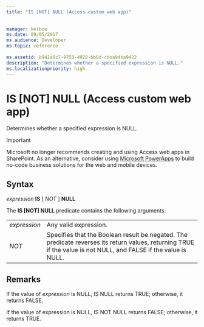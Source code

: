 ```yaml
---
title: "IS [NOT] NULL (Access custom web app)"
 
 
manager: kelbow
ms.date: 09/05/2017
ms.audience: Developer
ms.topic: reference
  
ms.assetid: b941a0c7-9753-4920-bb6d-cbba94ba9422
description: "Determines whether a specified expression is NULL."
ms.localizationpriority: high
---
```


# IS [NOT] NULL (Access custom web app)

Determines whether a specified expression is NULL.
  
> [!IMPORTANT]
> Microsoft no longer recommends creating and using Access web apps in SharePoint. As an alternative, consider using [Microsoft PowerApps](https://powerapps.microsoft.com/) to build no-code business solutions for the web and mobile devices.
  
## Syntax

 *expression* **IS** [  *NOT*  ] **NULL**
  
The **IS [NOT] NULL** predicate contains the following arguments.
  
|||
|:-----|:-----|
| *expression*  <br/> |Any valid expression.  <br/> |
| *NOT*  <br/> |Specifies that the Boolean result be negated. The predicate reverses its return values, returning TRUE if the value is not NULL, and FALSE if the value is NULL.  <br/> |
   
## Remarks

If the value of *expression* is NULL, IS NULL returns TRUE; otherwise, it returns FALSE.
  
If the value of expression is NULL, IS NOT NULL returns FALSE; otherwise, it returns TRUE.
  